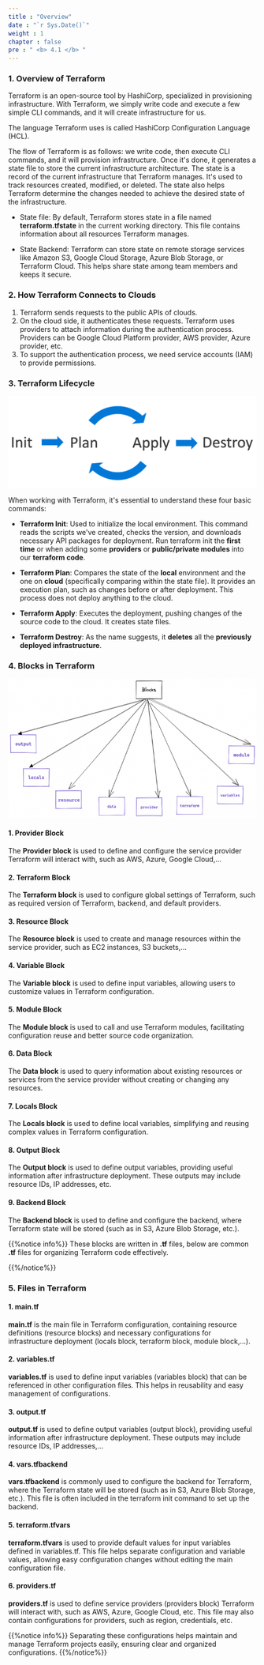 ```yaml
---
title : "Overview"
date : "`r Sys.Date()`"
weight : 1
chapter : false
pre : " <b> 4.1 </b> "
---
```


### 1. Overview of Terraform
Terraform is an open-source tool by HashiCorp, specialized in provisioning infrastructure. With Terraform, we simply write code and execute a few simple CLI commands, and it will create infrastructure for us.

The language Terraform uses is called HashiCorp Configuration Language (HCL).

The flow of Terraform is as follows: we write code, then execute CLI commands, and it will provision infrastructure. Once it's done, it generates a state file to store the current infrastructure architecture. The state is a record of the current infrastructure that Terraform manages. It's used to track resources created, modified, or deleted. The state also helps Terraform determine the changes needed to achieve the desired state of the infrastructure.

- State file: By default, Terraform stores state in a file named **terraform.tfstate** in the current working directory. This file contains information about all resources Terraform manages.

- State Backend: Terraform can store state on remote storage services like Amazon S3, Google Cloud Storage, Azure Blob Storage, or Terraform Cloud. This helps share state among team members and keeps it secure.

### 2. How Terraform Connects to Clouds

1. Terraform sends requests to the public APIs of clouds.
2. On the cloud side, it authenticates these requests. Terraform uses providers to attach information during the authentication process. Providers can be Google Cloud Platform provider, AWS provider, Azure provider, etc.
3. To support the authentication process, we need service accounts (IAM) to provide permissions.

### 3. Terraform Lifecycle

![IMAGE](/images/4-knowledgeTerraform/4.1-overview/001-overview.png)

When working with Terraform, it's essential to understand these four basic commands:

- **Terraform Init**: Used to initialize the local environment. This command reads the scripts we've created, checks the version, and downloads necessary API packages for deployment. Run terraform init the **first time** or when adding some **providers** or **public/private modules** into our **terraform code**.

- **Terraform Plan**: Compares the state of the **local** environment and the one on **cloud** (specifically comparing within the state file). It provides an execution plan, such as changes before or after deployment. This process does not deploy anything to the cloud.

- **Terraform Apply**: Executes the deployment, pushing changes of the source code to the cloud. It creates state files.

- **Terraform Destroy**: As the name suggests, it **deletes** all the **previously deployed infrastructure**.

### 4. Blocks in Terraform

![IMAGE](/images/4-knowledgeTerraform/4.1-overview/002-overview.png)

#### 1. Provider Block
The **Provider block** is used to define and configure the service provider Terraform will interact with, such as AWS, Azure, Google Cloud,...

#### 2. Terraform Block
The **Terraform block** is used to configure global settings of Terraform, such as required version of Terraform, backend, and default providers.

#### 3. Resource Block
The **Resource block** is used to create and manage resources within the service provider, such as EC2 instances, S3 buckets,...

#### 4. Variable Block
The **Variable block** is used to define input variables, allowing users to customize values in Terraform configuration.

#### 5. Module Block
The **Module block** is used to call and use Terraform modules, facilitating configuration reuse and better source code organization.

#### 6. Data Block
The **Data block** is used to query information about existing resources or services from the service provider without creating or changing any resources.

#### 7. Locals Block
The **Locals block** is used to define local variables, simplifying and reusing complex values in Terraform configuration.

#### 8. Output Block
The **Output block** is used to define output variables, providing useful information after infrastructure deployment. These outputs may include resource IDs, IP addresses, etc.

#### 9. Backend Block
The **Backend block** is used to define and configure the backend, where Terraform state will be stored (such as in S3, Azure Blob Storage, etc.).

{{%notice info%}}
These blocks are written in **.tf** files, below are common **.tf** files for organizing Terraform code effectively.

{{%/notice%}}

### 5. Files in Terraform

#### 1. main.tf
**main.tf** is the main file in Terraform configuration, containing resource definitions (resource blocks) and necessary configurations for infrastructure deployment (locals block, terraform block, module block,...).

#### 2. variables.tf
**variables.tf** is used to define input variables (variables block) that can be referenced in other configuration files. This helps in reusability and easy management of configurations.

#### 3. output.tf
**output.tf** is used to define output variables (output block), providing useful information after infrastructure deployment. These outputs may include resource IDs, IP addresses,...

#### 4. vars.tfbackend
**vars.tfbackend** is commonly used to configure the backend for Terraform, where the Terraform state will be stored (such as in S3, Azure Blob Storage, etc.). This file is often included in the terraform init command to set up the backend.

#### 5. terraform.tfvars
**terraform.tfvars** is used to provide default values for input variables defined in variables.tf. This file helps separate configuration and variable values, allowing easy configuration changes without editing the main configuration file.

#### 6. providers.tf
**providers.tf** is used to define service providers (providers block) Terraform will interact with, such as AWS, Azure, Google Cloud, etc. This file may also contain configurations for providers, such as region, credentials, etc.

{{%notice info%}}
Separating these configurations helps maintain and manage Terraform projects easily, ensuring clear and organized configurations.
{{%/notice%}}